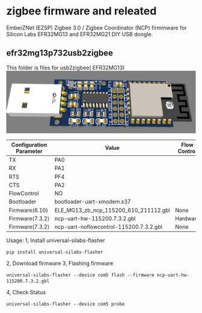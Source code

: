 # zigbee firmware and releated

EmberZNet (EZSP) Zigbee 3.0 / Zigbee Coordinator (NCP) firmmware for Silicon Labs EFR32MG13 and EFR32MG21 DIY USB dongle.

## efr32mg13p732usb2zigbee

This folder is files for usb2zigbee( EFR32MG13) 
![picture of diy usb dongle](../res/3d_pcb.png)

| Configuration Parameter  | Value |Flow Control|
|---------------|-----------|-----------|
| TX  | PA0 ||
| RX  | PA1 ||
| RTS | PF4 ||
| CTS | PA2 ||
| FlowControl| NO||
| Bootloader | bootloader-uart-xmodem.s37 ||
| Firmware(6.10) | ELE_MG13_zb_ncp_115200_610_211112.gbl |None|
| Firmware(7.3.2) | ncp-uart-hw-115200.7.3.2.gbl | Hardware|
| Firmware(7.3.2) | ncp-uart-noflowcontrol-115200.7.3.2.gbl | None|

Usage:
1, Install universal-silabs-flasher
```
pip install universal-silabs-flasher
```
2, Download firmware
3, Flashing firmware
```
universal-silabs-flasher --device com5 flash --firmware ncp-uart-hw-115200.7.3.2.gbl
```
4, Check Status
```
universal-silabs-flasher --device com5 probe
```